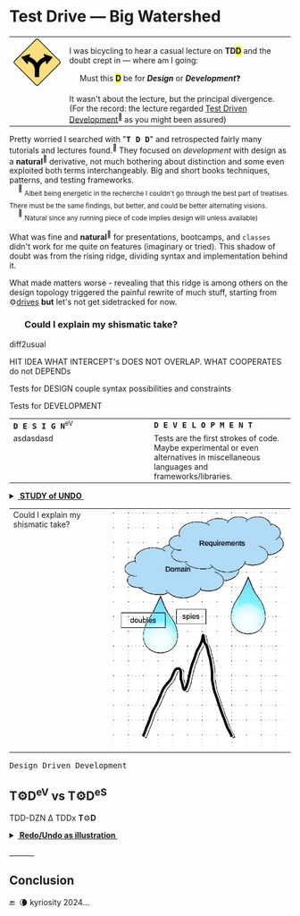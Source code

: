 # Test Drive &mdash; Big Watershed

<table><tr valign="top"><td>
<picture><img width="150px" alt="&nbsp;Y-fork: yellow" src="../../../../_rsc/_img/signs/road/Y-fork_yellow(cleanpng.com)_250px.png" title="Courtesy of www.cleanpng.com" /></picture>    
  </td><td><p>I was bicycling to hear a casual lecture on <b>TD<mark>D</mark></b> and the doubt crept in &mdash; where am I going: </p>
    <p></p>&nbsp;&nbsp;&nbsp;&nbsp;&nbsp;Must this <mark><b>D</b></mark> be for <b><i>Design</i></b> or <b><i>Development</i></b>❓</p>
It wasn't about the lecture, but the principal divergence.<br />
(For the record: the lecture regarded <a href="https://en.wikipedia.org/wiki/Test-driven_development">Test Driven Development</a><sup>🔗</sup> as you might been assured)
</td></tr></table>

Pretty worried I searched with "<samp><b>T&nbsp;D&nbsp;D</b></samp>" and retrospected fairly many tutorials and lectures found.<sup>🙋</sup> They focused on _development_ with design as a **natural**<sup>🌵</sup> derivative, not much bothering about distinction and some even exploited both terms interchangeably. Big and short books techniques, patterns, and testing frameworks.\
&nbsp;&nbsp;&nbsp;&nbsp;<sup>🙋</sup> <sub>Albeit being energetic in the recherche I couldn't go through the best part of treatises. There must be the same findings, but better, and could be better alternating visions.</sub>\
&nbsp;&nbsp;&nbsp;&nbsp;<sup>🌵</sup> <sub>Natural since any running piece of code implies design will unless available)</sub>

What was fine and **natural**<sup>🌵</sup> for presentations, bootcamps, and `classes` didn't work for me quite on features (imaginary or tried). This shadow of doubt was from the rising ridge, dividing syntax and implementation behind it.

What made matters worse - revealing that this ridge is among others on the design topology triggered the painful rewrite of much stuff, starting from ⚙️[drives](../../../../software/design/drive) **but** let's not get sidetracked for now.

<h3>&nbsp;&nbsp;&nbsp;&nbsp;&nbsp;&nbsp;&nbsp;Could I explain my shismatic take?</h3>

diff2usual

HIT IDEA 
WHAT INTERCEPT's DOES NOT OVERLAP. WHAT COOPERATES do not DEPENDs

Tests for DESIGN couple syntax possibilities and constraints



Tests for DEVELOPMENT 

<table><tr /><tr><td width=50%><b><samp>D E S I G N</samp></b><sup>eV</sup></td><td><b><samp>D E V E L O P M E N T</samp></b></td></tr><tr valign="top"><td>asdasdasd</td><td>
  Tests are the first strokes of code. Maybe experimental or even alternatives in miscellaneous languages and frameworks/libraries.
</td></tr></table>

<details><summary><ins>&nbsp;<b>STUDY of UNDO</b>&nbsp;</ins></summary>

LINK TO PRJ

<table><tr valign="top"><td width=50%></td></tr></table>
  
</details>

<table><tr valign="top"><td>
Could I explain my shismatic take?
</td><td width="*">
<picture><img src="../../../../_rsc/_img/illus/TDD_watershed.jpg" alt="&nbsp;&nbsp;Test watershed illustration as nature" /></picture>
</td></tr></table>

<samp>Design Driven Development</samp>

## T⚙️D<sup>eV</sup> vs T⚙️D<sup>eS</sup>

TDD-DZN Δ
TDDx  **T**⚙️**D**

<details><summary><b><ins>&nbsp;Redo/Undo as illustration&nbsp;</ins></b></summary>

ADD CLICK IMAGE
[Reversible](https://github.com/Kyriosity/use-dev/tree/main/README+/projects/Rvrs)

\_______

</details>

\_______

## Conclusion



 🔚 &nbsp;🌘 kyriosity 2024...
